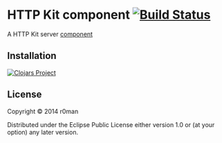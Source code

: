 # HTTP Kit component [![Build Status](https://travis-ci.org/burningswell/http-kit-component.svg?branch=master)](https://travis-ci.org/burningswell/http-kit-component)

A HTTP Kit server [component](https://github.com/stuartsierra/component)

## Installation

[![Clojars Project](http://clojars.org/burningswell/http-kit-component/latest-version.svg)](http://clojars.org/burningswell/http-kit-component)

## License

Copyright © 2014 r0man

Distributed under the Eclipse Public License either version 1.0 or (at
your option) any later version.
